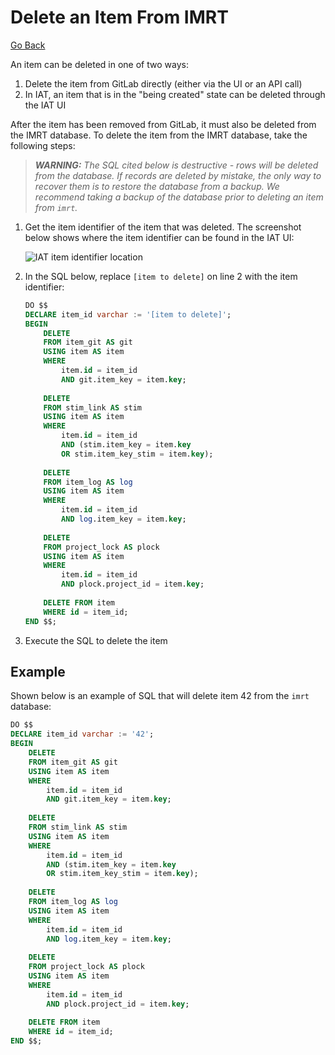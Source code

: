 # Delete an Item From IMRT

[Go Back](../../README.md)

An item can be deleted in one of two ways:

1. Delete the item from GitLab directly (either via the UI or an API call)
2. In IAT, an item that is in the "being created" state can be deleted through the IAT UI

After the item has been removed from GitLab, it must also be deleted from the IMRT database.  To delete the item from the IMRT database, take the following steps:

>_**WARNING:** The SQL cited below is destructive - rows will be deleted from the database.  If records are deleted by mistake, the only way to recover them is to restore the database from a backup.  We recommend taking a backup of the database prior to deleting an item from `imrt`._

1. Get the item identifier of the item that was deleted.  The screenshot below shows where the item identifier can be found in the IAT UI: 

	![IAT item identifier location](../assets/images/iat-item-id-location.png)
2. In the SQL below, replace `[item to delete]` on line 2 with the item identifier:

	```sql
	DO $$
	DECLARE item_id varchar := '[item to delete]';
	BEGIN
		DELETE
		FROM item_git AS git
		USING item AS item
		WHERE
			item.id = item_id
			AND git.item_key = item.key;
				
		DELETE
		FROM stim_link AS stim
		USING item AS item
		WHERE
			item.id = item_id
			AND (stim.item_key = item.key
			OR stim.item_key_stim = item.key);
			
		DELETE
		FROM item_log AS log
		USING item AS item
		WHERE
			item.id = item_id
			AND log.item_key = item.key;
			
		DELETE
		FROM project_lock AS plock
		USING item AS item
		WHERE
			item.id = item_id
			AND plock.project_id = item.key;
			
		DELETE FROM item
		WHERE id = item_id;
	END $$;
	```

3. Execute the SQL to delete the item

## Example
Shown below is an example of SQL that will delete item 42 from the `imrt` database:

```sql
DO $$
DECLARE item_id varchar := '42';
BEGIN
	DELETE
	FROM item_git AS git
	USING item AS item
	WHERE
		item.id = item_id
		AND git.item_key = item.key;
			
	DELETE
	FROM stim_link AS stim
	USING item AS item
	WHERE
		item.id = item_id
		AND (stim.item_key = item.key
		OR stim.item_key_stim = item.key);
		
	DELETE
	FROM item_log AS log
	USING item AS item
	WHERE
		item.id = item_id
		AND log.item_key = item.key;
		
	DELETE
	FROM project_lock AS plock
	USING item AS item
	WHERE
		item.id = item_id
		AND plock.project_id = item.key;
		
	DELETE FROM item
	WHERE id = item_id;
END $$;
```
